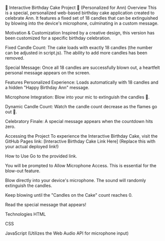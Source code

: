 🎂 Interactive Birthday Cake Project 🎉 (Personalized for Ann)
Overview
This is a special, personalized web-based birthday cake application created to celebrate Ann. It features a fixed set of 18 candles that can be extinguished by blowing into the device's microphone, culminating in a custom message.

Motivation & Customization
Inspired by a creative design, this version has been customized for a specific birthday celebration.

Fixed Candle Count: The cake loads with exactly 18 candles (the number can be adjusted in script.js). The ability to add more candles has been removed.

Special Message: Once all 18 candles are successfully blown out, a heartfelt personal message appears on the screen.

Features
Personalized Experience: Loads automatically with 18 candles and a hidden "Happy Birthday Ann" message.

Microphone Integration: Blow into your mic to extinguish the candles 🎤.

Dynamic Candle Count: Watch the candle count decrease as the flames go out 🔢.

Celebratory Finale: A special message appears when the countdown hits zero.

Accessing the Project
To experience the Interactive Birthday Cake, visit the GitHub Pages link: [Interactive Birthday Cake Link Here] (Replace this with your actual deployed link!)

How to Use
Go to the provided link.

You will be prompted to Allow Microphone Access. This is essential for the blow-out feature.

Blow directly into your device's microphone. The sound will randomly extinguish the candles.

Keep blowing until the "Candles on the Cake" count reaches 0.

Read the special message that appears!

Technologies
HTML

CSS

JavaScript (Utilizes the Web Audio API for microphone input)

